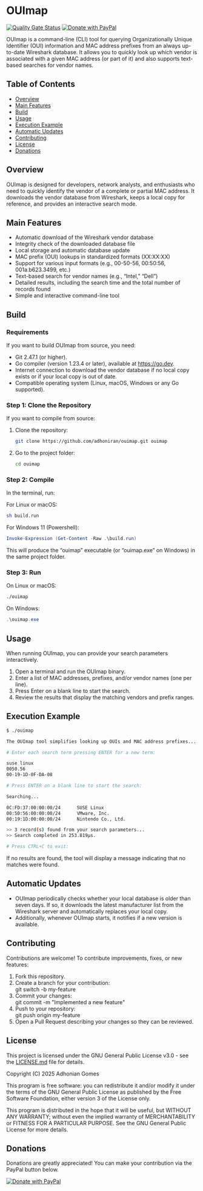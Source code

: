 # OUImap 

[![Quality Gate Status](https://sonarcloud.io/api/project_badges/measure?project=adhoniran_ouimap&metric=alert_status)](https://sonarcloud.io/dashboard?id=adhoniran_ouimap)
[![Donate with PayPal](https://img.shields.io/badge/Donate%20with-PayPal-blue?logo=paypal&logoColor=white)](https://www.paypal.com/donate/?business=N6AH25Q2D4BL8&no_recurring=0&item_name=Contribute+to+the+future+of+our+projects.+Your+donation+via+PayPal+empowers+us+to+keep+creating+and+growing...+Thank+you%21&currency_code=USD)

OUImap is a command-line (CLI) tool for querying Organizationally Unique Identifier (OUI) information and MAC address prefixes from an always up-to-date Wireshark database. It allows you to quickly look up which vendor is associated with a given MAC address (or part of it) and also supports text-based searches for vendor names.

## Table of Contents

- [Overview](#overview)
- [Main Features](#main-features)
- [Build](#build)
- [Usage](#usage)
- [Execution Example](#execution-example)
- [Automatic Updates](#automatic-updates)
- [Contributing](#contributing)
- [License](#license)
- [Donations](#donations)

## Overview

OUImap is designed for developers, network analysts, and enthusiasts who need to quickly identify the vendor of a complete or partial MAC address. It downloads the vendor database from Wireshark, keeps a local copy for reference, and provides an interactive search mode.

## Main Features

- Automatic download of the Wireshark vendor database
- Integrity check of the downloaded database file
- Local storage and automatic database update
- MAC prefix (OUI) lookups in standardized formats (XX:XX:XX)
- Support for various input formats (e.g., 00-50-56, 00:50:56, 001a.b623.3499, etc.)
- Text-based search for vendor names (e.g., “Intel,” “Dell”)
- Detailed results, including the search time and the total number of records found
- Simple and interactive command-line tool

## Build

### Requirements

If you want to build OUImap from source, you need:

- Git 2.47.1 (or higher).
- Go compiler (version 1.23.4 or later), available at https://go.dev.
- Internet connection to download the vendor database if no local copy exists or if your local copy is out of date.
- Compatible operating system (Linux, macOS, Windows or any Go supported).

### Step 1: Clone the Repository

If you want to compile from source:

1. Clone the repository:
   ```bash
   git clone https://github.com/adhoniran/ouimap.git ouimap
   ```

2. Go to the project folder:  
   ```bash
   cd ouimap
   ```

### Step 2: Compile

In the terminal, run:

For Linux or macOS:
```bash
sh build.run
```

For Windows 11 (Powershell):
```powershell
Invoke-Expression (Get-Content -Raw .\build.run)
```

This will produce the “ouimap” executable (or “ouimap.exe” on Windows) in the same project folder.

### Step 3: Run

On Linux or macOS:
```bash
./ouimap
```

On Windows:
```powershell
.\ouimap.exe
```

## Usage

When running OUImap, you can provide your search parameters interactively.

1. Open a terminal and run the OUImap binary.
2. Enter a list of MAC addresses, prefixes, and/or vendor names (one per line).
3. Press Enter on a blank line to start the search.
4. Review the results that display the matching vendors and prefix ranges.

## Execution Example

```bash
$ ./ouimap

The OUImap tool simplifies looking up OUIs and MAC address prefixes...

# Enter each search term pressing ENTER for a new term:

suse linux
0050.56
00-19-1D-0F-DA-08

# Press ENTER on a blank line to start the search:

Searching...

0C:FD:37:00:00:00/24      SUSE Linux
00:50:56:00:00:00/24      VMware, Inc.
00:19:1D:00:00:00/24      Nintendo Co., Ltd.

>> 3 record(s) found from your search parameters...
>> Search completed in 253.819µs.

# Press CTRL+C to exit:
```

If no results are found, the tool will display a message indicating that no matches were found.

## Automatic Updates

- OUImap periodically checks whether your local database is older than seven days. If so, it downloads the latest manufacturer list from the Wireshark server and automatically replaces your local copy.
- Additionally, whenever OUImap starts, it notifies if a new version is available.

## Contributing

Contributions are welcome! To contribute improvements, fixes, or new features:

1. Fork this repository.
2. Create a branch for your contribution:  
   git switch -b my-feature
3. Commit your changes:  
   git commit -m "Implemented a new feature"
4. Push to your repository:  
   git push origin my-feature
5. Open a Pull Request describing your changes so they can be reviewed.

## License

This project is licensed under the GNU General Public License v3.0 - see the [LICENSE.md](LICENSE.md) file for details.

Copyright (C) 2025 Adhonian Gomes

This program is free software: you can redistribute it and/or modify it under the terms of the GNU General Public License as published by the Free Software Foundation, either version 3 of the License only.

This program is distributed in the hope that it will be useful, but WITHOUT ANY WARRANTY; without even the implied warranty of MERCHANTABILITY or FITNESS FOR A PARTICULAR PURPOSE. See the GNU General Public License for more details.


## Donations

Donations are greatly appreciated! You can make your contribution via the PayPal button below.

[![Donate with PayPal](https://img.shields.io/badge/Donate%20with-PayPal-blue?logo=paypal&logoColor=white)](https://www.paypal.com/donate/?business=N6AH25Q2D4BL8&no_recurring=0&item_name=Contribute+to+the+future+of+our+projects.+Your+donation+via+PayPal+empowers+us+to+keep+creating+and+growing...+Thank+you%21&currency_code=USD)
